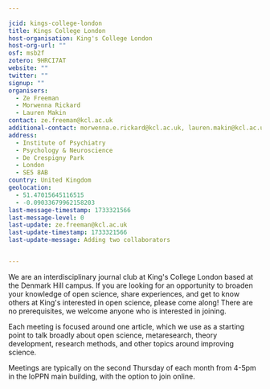 ```yaml
---
    
jcid: kings-college-london
title: Kings College London
host-organisation: King's College London
host-org-url: ""
osf: msb2f
zotero: 9HRCI7AT
website: ""
twitter: ""
signup: ""
organisers:
  - Ze Freeman
  - Morwenna Rickard
  - Lauren Makin
contact: ze.freeman@kcl.ac.uk
additional-contact: morwenna.e.rickard@kcl.ac.uk, lauren.makin@kcl.ac.uk
address:
  - Institute of Psychiatry
  - Psychology & Neuroscience
  - De Crespigny Park
  - London
  - SE5 8AB
country: United Kingdom
geolocation:
  - 51.47015645116515
  - -0.09033679962158203
last-message-timestamp: 1733321566
last-message-level: 0
last-update: ze.freeman@kcl.ac.uk
last-update-timestamp: 1733321566
last-update-message: Adding two collaborators


---
```


We are an interdisciplinary journal club at King's College London based at the Denmark Hill campus. If you are looking for an opportunity to broaden your knowledge of open science, share experiences, and get to know others at King's interested in open science, please come along! There are no prerequisites, we welcome anyone who is interested in joining.

Each meeting is focused around one article, which we use as a starting point to talk broadly about open science, metaresearch, theory development, research methods, and other topics around improving science. 

Meetings are typically on the second Thursday of each month from 4-5pm in the IoPPN main building, with the option to join online.
